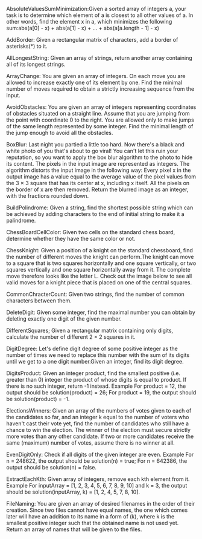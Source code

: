 AbsoluteValuesSumMinimization:Given a sorted array of integers a, your task is to determine which element of a is closest to all other values of a. In other words, find the element x in a, which minimizes the following sum:abs(a[0] - x) + abs(a[1] - x) + ... + abs(a[a.length - 1] - x)

AddBorder: Given a rectangular matrix of characters, add a border of asterisks(*) to it.

AllLongestString: Given an array of strings, return another array containing all of its longest strings.

ArrayChange: You are given an array of integers. On each move you are allowed to increase exactly one of its element by one. Find the minimal number of moves required to obtain a strictly increasing sequence from the input.

AvoidObstacles: You are given an array of integers representing coordinates of obstacles situated on a straight line.
Assume that you are jumping from the point with coordinate 0 to the right. You are allowed only to make jumps of the same length represented by some integer.
Find the minimal length of the jump enough to avoid all the obstacles.

BoxBlur: Last night you partied a little too hard. Now there's a black and white photo of you that's about to go viral! You can't let this ruin your reputation, so you want to apply the box blur algorithm to the photo to hide its content.
The pixels in the input image are represented as integers. The algorithm distorts the input image in the following way: Every pixel x in the output image has a value equal to the average value of the pixel values from the 3 × 3 square that has its center at x, including x itself. All the pixels on the border of x are then removed.
Return the blurred image as an integer, with the fractions rounded down.

BuildPolindrome: Given a string, find the shortest possible string which can be achieved by adding characters to the end of initial string to make it a palindrome.

ChessBoardCellColor: Given two cells on the standard chess board, determine whether they have the same color or not.

ChessKnight: Given a position of a knight on the standard chessboard, find the number of different moves the knight can perform.The knight can move to a square that is two squares horizontally and one square vertically, or two squares vertically and one square horizontally away from it. The complete move therefore looks like the letter L. Check out the image below to see all valid moves for a knight piece that is placed on one of the central squares.

CommonChracterCount: Given two strings, find the number of common characters between them.

DeleteDigit: Given some integer, find the maximal number you can obtain by deleting exactly one digit of the given number.

DifferentSquares; Given a rectangular matrix containing only digits, calculate the number of different 2 × 2 squares in it.

DigitDegree: Let's define digit degree of some positive integer as the number of times we need to replace this number with the sum of its digits until we get to a one digit number.Given an integer, find its digit degree.

DigitsProduct: Given an integer product, find the smallest positive (i.e. greater than 0) integer the product of whose digits is equal to product. If there is no such integer, return -1 instead.
Example
For product = 12, the output should be
solution(product) = 26;
For product = 19, the output should be
solution(product) = -1.

ElectionsWinners: Given an array of the numbers of votes given to each of the candidates so far, and an integer k equal to the number of voters who haven't cast their vote yet, find the number of candidates who still have a chance to win the election.
The winner of the election must secure strictly more votes than any other candidate. If two or more candidates receive the same (maximum) number of votes, assume there is no winner at all.

EvenDigitOnly: Check if all digits of the given integer are even.
Example
For n = 248622, the output should be
solution(n) = true;
For n = 642386, the output should be
solution(n) = false.

ExtractEachKth: Given array of integers, remove each kth element from it.
Example
For inputArray = [1, 2, 3, 4, 5, 6, 7, 8, 9, 10] and k = 3, the output should be
solution(inputArray, k) = [1, 2, 4, 5, 7, 8, 10].

FileNaming: You are given an array of desired filenames in the order of their creation. Since two files cannot have equal names, the one which comes later will have an addition to its name in a form of (k), where k is the smallest positive integer such that the obtained name is not used yet.
Return an array of names that will be given to the files.

